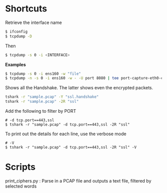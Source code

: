 # Shortcuts
Retrieve the interface name 
```bash
$ ifconfig
$ tcpdump -D
```

Then 
```bash
$ tcpdump -s 0 -i <INTERFACE>
```

**Examples**
```bash
$ tcpdump -s 0 -i ens160 -w "file"
$ tcpdump -n -s 0 -i ens160 -w - -U port 8080 | tee port-capture-eth0-cs.pcap | tcpdump -n -r - 
```

Shows all the Handshake. The latter shows even the encrypted packets.
```bash
tshark -r "sample.pcap" -Y "ssl.handshake"
tshark -r "sample.pcap" -2R "ssl"
```

Add the following to filter by PORT
```
# -d tcp.port==443,ssl 
$ tshark -r "sample.pcap" -d tcp.port==443,ssl -2R "ssl"
```

To print out the details for each line, use the verbose mode 
```
# -V
$ tshark -r "sample.pcap" -d tcp.port==443,ssl -2R "ssl" -V
```

# Scripts 
print_ciphers.py : Parse in a PCAP file and outputs a text file, filtered by selected words
